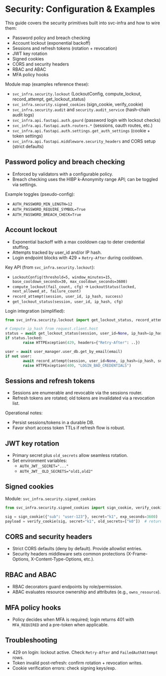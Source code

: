 # Security: Configuration & Examples

This guide covers the security primitives built into svc-infra and how to wire them:

- Password policy and breach checking
- Account lockout (exponential backoff)
- Sessions and refresh tokens (rotation + revocation)
- JWT key rotation
- Signed cookies
- CORS and security headers
- RBAC and ABAC
- MFA policy hooks

Module map (examples reference these):
- `svc_infra.security.lockout` (LockoutConfig, compute_lockout, record_attempt, get_lockout_status)
- `svc_infra.security.signed_cookies` (sign_cookie, verify_cookie)
- `svc_infra.security.audit` and `security.audit_service` (hash-chain audit logs)
- `svc_infra.api.fastapi.auth.gaurd` (password login with lockout checks)
- `svc_infra.api.fastapi.auth.routers.*` (sessions, oauth routes, etc.)
- `svc_infra.api.fastapi.auth.settings.get_auth_settings` (cookie + token settings)
- `svc_infra.api.fastapi.middleware.security_headers` and CORS setup (strict defaults)

## Password policy and breach checking
- Enforced by validators with a configurable policy.
- Breach checking uses the HIBP k-Anonymity range API; can be toggled via settings.

Example toggles (pseudo-config):
- `AUTH_PASSWORD_MIN_LENGTH=12`
- `AUTH_PASSWORD_REQUIRE_SYMBOL=True`
- `AUTH_PASSWORD_BREACH_CHECK=True`

## Account lockout
- Exponential backoff with a max cooldown cap to deter credential stuffing.
- Attempts tracked by user_id and/or IP hash.
- Login endpoint blocks with 429 + `Retry-After` during cooldown.

Key API (from `svc_infra.security.lockout`):
- `LockoutConfig(threshold=5, window_minutes=15, base_cooldown_seconds=30, max_cooldown_seconds=3600)`
- `compute_lockout(fail_count, cfg)` → `LockoutStatus(locked, next_allowed_at, failure_count)`
- `record_attempt(session, user_id, ip_hash, success)`
- `get_lockout_status(session, user_id, ip_hash, cfg)`

Login integration (simplified):
```python
from svc_infra.security.lockout import get_lockout_status, record_attempt

# Compute ip_hash from request.client.host
status = await get_lockout_status(session, user_id=None, ip_hash=ip_hash)
if status.locked:
		raise HTTPException(429, headers={"Retry-After": ..})

user = await user_manager.user_db.get_by_email(email)
if not user:
		await record_attempt(session, user_id=None, ip_hash=ip_hash, success=False)
		raise HTTPException(400, "LOGIN_BAD_CREDENTIALS")
```

## Sessions and refresh tokens
- Sessions are enumerable and revocable via the sessions router.
- Refresh tokens are rotated; old tokens are invalidated via a revocation list.

Operational notes:
- Persist sessions/tokens in a durable DB.
- Favor short access token TTLs if refresh flow is robust.

## JWT key rotation
- Primary secret plus `old_secrets` allow seamless rotation.
- Set environment variables:
	- `AUTH_JWT__SECRET="..."`
	- `AUTH_JWT__OLD_SECRETS="old1,old2"`

## Signed cookies
Module: `svc_infra.security.signed_cookies`

```python
from svc_infra.security.signed_cookies import sign_cookie, verify_cookie

sig = sign_cookie({"sub": "user-123"}, secret="k1", exp_seconds=3600)
payload = verify_cookie(sig, secret="k1", old_secrets=["k0"])  # returns dict
```

## CORS and security headers
- Strict CORS defaults (deny by default). Provide allowlist entries.
- Security headers middleware sets common protections (X-Frame-Options, X-Content-Type-Options, etc.).

## RBAC and ABAC
- RBAC decorators guard endpoints by role/permission.
- ABAC evaluates resource ownership and attributes (e.g., `owns_resource`).

## MFA policy hooks
- Policy decides when MFA is required; login returns 401 with `MFA_REQUIRED` and a pre-token when applicable.

## Troubleshooting
- 429 on login: lockout active. Check `Retry-After` and `FailedAuthAttempt` rows.
- Token invalid post-refresh: confirm rotation + revocation writes.
- Cookie verification errors: check signing keys/exp.
